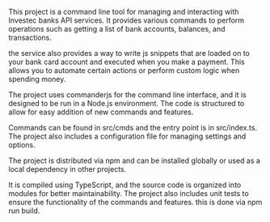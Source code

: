 This project is a command line tool for managing and interacting with Investec banks API services. It provides various commands to perform operations such as getting a list of bank accounts, balances, and transactions.

the service also provides a way to write js snippets that are loaded on to your bank card account and executed when you make a payment. This allows you to automate certain actions or perform custom logic when spending money.

The project uses commanderjs for the command line interface, and it is designed to be run in a Node.js environment. The code is structured to allow for easy addition of new commands and features.

Commands can be found in src/cmds and the entry point is in src/index.ts. The project also includes a configuration file for managing settings and options.

The project is distributed via npm and can be installed globally or used as a local dependency in other projects.

It is compiled using TypeScript, and the source code is organized into modules for better maintainability. The project also includes unit tests to ensure the functionality of the commands and features. this is done via npm run build.
